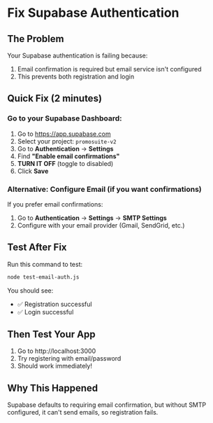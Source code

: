 # Fix Supabase Authentication

## The Problem
Your Supabase authentication is failing because:
1. Email confirmation is required but email service isn't configured
2. This prevents both registration and login

## Quick Fix (2 minutes)

### Go to your Supabase Dashboard:
1. Go to https://app.supabase.com
2. Select your project: `promosuite-v2` 
3. Go to **Authentication** → **Settings**
4. Find **"Enable email confirmations"** 
5. **TURN IT OFF** (toggle to disabled)
6. Click **Save**

### Alternative: Configure Email (if you want confirmations)
If you prefer email confirmations:
1. Go to **Authentication** → **Settings** → **SMTP Settings**
2. Configure with your email provider (Gmail, SendGrid, etc.)

## Test After Fix
Run this command to test:
```bash
node test-email-auth.js
```

You should see:
- ✅ Registration successful  
- ✅ Login successful

## Then Test Your App
1. Go to http://localhost:3000
2. Try registering with email/password
3. Should work immediately!

## Why This Happened
Supabase defaults to requiring email confirmation, but without SMTP configured, it can't send emails, so registration fails.